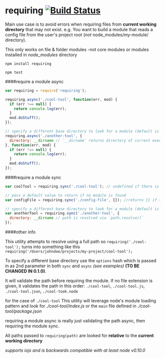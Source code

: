 requiring [![Build Status](https://travis-ci.org/joebartels/requiring.svg?branch=master)](https://travis-ci.org/joebartels/requiring)
=========
Main use case is to avoid errors when requiring files from **current working directory** that may not exist.
e.g. You want to build a module that reads a config file from the user's project root (*not* node_modules/my-module/ directory).

This only works on file & folder modules -not core modules or modules installed in *node_modules* directory

`npm install requiring`

`npm test`

####require a module async

```javascript
var requiring = require('requiring');

requiring.async('./cool-tool', function(err, mod) {
  if (err !== null) {
    return console.log(err);
  }
  mod.doStuff();
});

// specify a different base directory to look for a module (default is current working directory)
requiring.async('./another-tool', {
  directory: __dirname // `__dirname` returns directory of current executing script.
}, function(err, mod) {
  if (err !== null) {
    return console.log(err);
  }
  mod.doStuff();
});

```

####require a module sync

```javascript
var coolTool = requiring.sync('./cool-tool'); // undefined if there is no 'cool-tool'

// pass a default value to return if no module is found
var configFile = requiring.sync('./config-file', {}); //returns {} if there is no 'config-file'

// specify a different base directory to look for a module (default is current working directory)
var anotherTool = requiring.sync('./another-tool', {
  directory: __dirname // path is resolved via `path.resolve()`
});

```

####other info

This utility attempts to resolve using a full path so `requiring('./cool-tool');` turns into something like this  `requiring('/Users/johndoe/projects/my-project/cool-tool');`

To specify a different base directory use the `options` hash which is passed in as 2nd parameter in both `sync` and `async` *(see examples)* **(TO BE CHANGED IN 0.1.0)**.

It will validate the path before requiring the module. If no file extension is given, it validates the path in this order: `./cool-tool`, `./cool-tool.js`, `./cool-tool.json`, `./cool-took.node`

for the case of `./cool-tool` This utility will leverage node's module loading pattern and look for *./cool-tool/index.js* or the `main` file defined in *./cool-tool/package.json*

requiring a module async is really just validating the path async, then requiring the module sync.

All paths passed to `requiring(path)` are looked for **relative** to the **current working directory**

*supports iojs and is backwards compatible with at least node v0.10.0*
